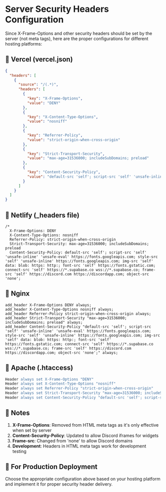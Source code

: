 # Server Security Headers Configuration

Since X-Frame-Options and other security headers should be set by the server (not meta tags), here are the proper configurations for different hosting platforms:

## 🔧 Vercel (vercel.json)

```json
{
  "headers": [
    {
      "source": "/(.*)",
      "headers": [
        {
          "key": "X-Frame-Options",
          "value": "DENY"
        },
        {
          "key": "X-Content-Type-Options",
          "value": "nosniff"
        },
        {
          "key": "Referrer-Policy",
          "value": "strict-origin-when-cross-origin"
        },
        {
          "key": "Strict-Transport-Security",
          "value": "max-age=31536000; includeSubDomains; preload"
        },
        {
          "key": "Content-Security-Policy",
          "value": "default-src 'self'; script-src 'self' 'unsafe-inline' 'unsafe-eval' https://fonts.googleapis.com; style-src 'self' 'unsafe-inline' https://fonts.googleapis.com; img-src 'self' data: blob: https: http:; font-src 'self' https://fonts.gstatic.com; connect-src 'self' https://*.supabase.co wss://*.supabase.co; frame-src 'self' https://discord.com https://discordapp.com; object-src 'none';"
        }
      ]
    }
  ]
}
```

## 🔧 Netlify (_headers file)

```
/*
  X-Frame-Options: DENY
  X-Content-Type-Options: nosniff
  Referrer-Policy: strict-origin-when-cross-origin
  Strict-Transport-Security: max-age=31536000; includeSubDomains; preload
  Content-Security-Policy: default-src 'self'; script-src 'self' 'unsafe-inline' 'unsafe-eval' https://fonts.googleapis.com; style-src 'self' 'unsafe-inline' https://fonts.googleapis.com; img-src 'self' data: blob: https: http:; font-src 'self' https://fonts.gstatic.com; connect-src 'self' https://*.supabase.co wss://*.supabase.co; frame-src 'self' https://discord.com https://discordapp.com; object-src 'none';
```

## 🔧 Nginx

```nginx
add_header X-Frame-Options DENY always;
add_header X-Content-Type-Options nosniff always;
add_header Referrer-Policy strict-origin-when-cross-origin always;
add_header Strict-Transport-Security "max-age=31536000; includeSubDomains; preload" always;
add_header Content-Security-Policy "default-src 'self'; script-src 'self' 'unsafe-inline' 'unsafe-eval' https://fonts.googleapis.com; style-src 'self' 'unsafe-inline' https://fonts.googleapis.com; img-src 'self' data: blob: https: http:; font-src 'self' https://fonts.gstatic.com; connect-src 'self' https://*.supabase.co wss://*.supabase.co; frame-src 'self' https://discord.com https://discordapp.com; object-src 'none';" always;
```

## 🔧 Apache (.htaccess)

```apache
Header always set X-Frame-Options "DENY"
Header always set X-Content-Type-Options "nosniff"
Header always set Referrer-Policy "strict-origin-when-cross-origin"
Header always set Strict-Transport-Security "max-age=31536000; includeSubDomains; preload"
Header always set Content-Security-Policy "default-src 'self'; script-src 'self' 'unsafe-inline' 'unsafe-eval' https://fonts.googleapis.com; style-src 'self' 'unsafe-inline' https://fonts.googleapis.com; img-src 'self' data: blob: https: http:; font-src 'self' https://fonts.gstatic.com; connect-src 'self' https://*.supabase.co wss://*.supabase.co; frame-src 'self' https://discord.com https://discordapp.com; object-src 'none';"
```

## 📝 Notes

1. **X-Frame-Options**: Removed from HTML meta tags as it's only effective when set by server
2. **Content-Security-Policy**: Updated to allow Discord iframes for widgets
3. **Frame-src**: Changed from 'none' to allow Discord domains
4. **Development**: Headers in HTML meta tags work for development testing

## 🚀 For Production Deployment

Choose the appropriate configuration above based on your hosting platform and implement it for proper security header delivery.

